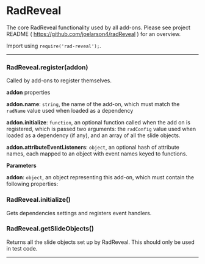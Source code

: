 # RadReveal

The core RadReveal functionality used by all add-ons.
Please see project README ( https://github.com/joelarson4/radReveal ) for an overview.

Import using `require('rad-reveal');`.



* * *

### RadReveal.register(addon) 

Called by add-ons to register themselves.

**addon** properties

**addon.name**: `string`, the name of the add-on, which must match the `radName` value used when loaded as a dependency

**addon.initialize**: `function`, an optional function called when the add on is registered, which is passed two arguments: the 
    `radConfig` value used when loaded as a dependency (if any), and an array of all the slide objects.

**addon.attributeEventListeners**: `object`, an optional hash of attribute names, each mapped to an object with event names keyed 
    to functions.

**Parameters**

**addon**: `object`, an object representing this add-on, which must contain the following properties:



### RadReveal.initialize() 

Gets dependencies settings and registers event handlers.



### RadReveal.getSlideObjects() 

Returns all the slide objects set up by RadReveal.  This should only be used in test code.




* * *










